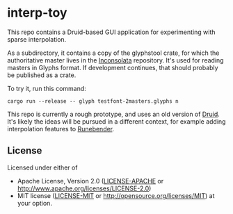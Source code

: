# interp-toy

This repo contains a Druid-based GUI application for experimenting with sparse interpolation.

As a subdirectory, it contains a copy of the glyphstool crate, for which the authoritative master lives in the [Inconsolata] repository. It's used for reading masters in Glyphs format. If development continues, that should probably be published as a crate.

To try it, run this command:

```
cargo run --release -- glyph testfont-2masters.glyphs n
```

This repo is currently a rough prototype, and uses an old version of [Druid]. It's likely the ideas will be pursued in a different context, for example adding interpolation features to [Runebender].

## License

Licensed under either of
  * Apache License, Version 2.0 ([LICENSE-APACHE](LICENSE-APACHE) or
    http://www.apache.org/licenses/LICENSE-2.0)
  * MIT license ([LICENSE-MIT](LICENSE-MIT) or
    http://opensource.org/licenses/MIT) at your option.

[Inconsolata]: https://github.com/googlefonts/Inconsolata
[Druid]: https://github.com/linebender/druid
[Runebender]: https://runebender.app
